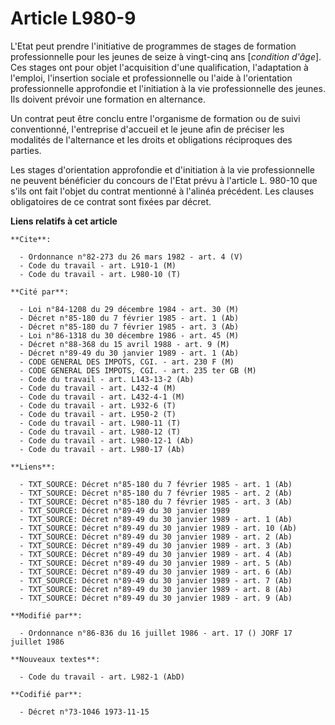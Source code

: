 # Article L980-9

L'Etat peut prendre l'initiative de programmes de stages de formation professionnelle pour les jeunes de seize à vingt-cinq
ans [*condition d'âge*]. Ces stages ont pour objet l'acquisition d'une qualification, l'adaptation à l'emploi, l'insertion
sociale et professionnelle ou l'aide à l'orientation professionnelle approfondie et l'initiation à la vie professionnelle des
jeunes. Ils doivent prévoir une formation en alternance.

Un contrat peut être conclu entre l'organisme de formation ou de suivi conventionné, l'entreprise d'accueil et le jeune afin
de préciser les modalités de l'alternance et les droits et obligations réciproques des parties.

Les stages d'orientation approfondie et d'initiation à la vie professionnelle ne peuvent bénéficier du concours de l'Etat
prévu à l'article L. 980-10 que s'ils ont fait l'objet du contrat mentionné à l'alinéa précédent. Les clauses obligatoires de
ce contrat sont fixées par décret.

**Liens relatifs à cet article**

	**Cite**:

	  - Ordonnance n°82-273 du 26 mars 1982 - art. 4 (V)
	  - Code du travail - art. L910-1 (M)
	  - Code du travail - art. L980-10 (T)

	**Cité par**:

	  - Loi n°84-1208 du 29 décembre 1984 - art. 30 (M)
	  - Décret n°85-180 du 7 février 1985 - art. 1 (Ab)
	  - Décret n°85-180 du 7 février 1985 - art. 3 (Ab)
	  - Loi n°86-1318 du 30 décembre 1986 - art. 45 (M)
	  - Décret n°88-368 du 15 avril 1988 - art. 9 (M)
	  - Décret n°89-49 du 30 janvier 1989 - art. 1 (Ab)
	  - CODE GENERAL DES IMPOTS, CGI. - art. 230 F (M)
	  - CODE GENERAL DES IMPOTS, CGI. - art. 235 ter GB (M)
	  - Code du travail - art. L143-13-2 (Ab)
	  - Code du travail - art. L432-4 (M)
	  - Code du travail - art. L432-4-1 (M)
	  - Code du travail - art. L932-6 (T)
	  - Code du travail - art. L950-2 (T)
	  - Code du travail - art. L980-11 (T)
	  - Code du travail - art. L980-12 (T)
	  - Code du travail - art. L980-12-1 (Ab)
	  - Code du travail - art. L980-17 (Ab)

	**Liens**:

	  - TXT_SOURCE: Décret n°85-180 du 7 février 1985 - art. 1 (Ab)
	  - TXT_SOURCE: Décret n°85-180 du 7 février 1985 - art. 2 (Ab)
	  - TXT_SOURCE: Décret n°85-180 du 7 février 1985 - art. 3 (Ab)
	  - TXT_SOURCE: Décret n°89-49 du 30 janvier 1989
	  - TXT_SOURCE: Décret n°89-49 du 30 janvier 1989 - art. 1 (Ab)
	  - TXT_SOURCE: Décret n°89-49 du 30 janvier 1989 - art. 10 (Ab)
	  - TXT_SOURCE: Décret n°89-49 du 30 janvier 1989 - art. 2 (Ab)
	  - TXT_SOURCE: Décret n°89-49 du 30 janvier 1989 - art. 3 (Ab)
	  - TXT_SOURCE: Décret n°89-49 du 30 janvier 1989 - art. 4 (Ab)
	  - TXT_SOURCE: Décret n°89-49 du 30 janvier 1989 - art. 5 (Ab)
	  - TXT_SOURCE: Décret n°89-49 du 30 janvier 1989 - art. 6 (Ab)
	  - TXT_SOURCE: Décret n°89-49 du 30 janvier 1989 - art. 7 (Ab)
	  - TXT_SOURCE: Décret n°89-49 du 30 janvier 1989 - art. 8 (Ab)
	  - TXT_SOURCE: Décret n°89-49 du 30 janvier 1989 - art. 9 (Ab)

	**Modifié par**:

	  - Ordonnance n°86-836 du 16 juillet 1986 - art. 17 () JORF 17 juillet 1986

	**Nouveaux textes**:

	  - Code du travail - art. L982-1 (AbD)

	**Codifié par**:

	  - Décret n°73-1046 1973-11-15
